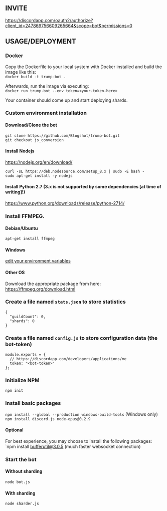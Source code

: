 ## INVITE
https://discordapp.com/oauth2/authorize?client_id=247869756609265664&scope=bot&permissions=0

## USAGE/DEPLOYMENT

### Docker
Copy the Dockerfile to your local system with Docker installed and build the image like this:  
`docker build -t trump-bot .`

Afterwards, run the image via executing:  
`docker run trump-bot --env token=<your-token-here>`

Your container should come up and start deploying shards. 

### Custom environment installation

#### Download/Clone the bot
`git clone https://github.com/Blogshot/trump-bot.git`  
`git checkout js_conversion` 

#### Install Nodejs
https://nodejs.org/en/download/

```
curl -sL https://deb.nodesource.com/setup_8.x | sudo -E bash -
sudo apt-get install -y nodejs
```

#### Install Python 2.7 (3.x is not supported by some dependencies \[at time of writing\]!)
https://www.python.org/downloads/release/python-2714/

### Install FFMPEG.

#### Debian/Ubuntu
`apt-get install ffmpeg`

#### Windows
[edit your environment variables](http://adaptivesamples.com/how-to-install-ffmpeg-on-windows/)

#### Other OS
Download the appropriate package from here: https://ffmpeg.org/download.html

### Create a file named `stats.json` to store statistics
```
{
  "guildCount": 0,
  "shards": 0
}
```

### Create a file named `config.js` to store configuration data (the bot-token)
```
module.exports = {
  // https://discordapp.com/developers/applications/me
  token: "<bot-token>"
};
```

### Initialize NPM
`npm init`  

### Install basic packages
`npm install --global --production windows-build-tools` (Windows only)  
`npm install discord.js node-opus@0.2.9` 

#### Optional
For best experience, you may choose to install the following packages:  
`npm install bufferutil@3.0.5 (much faster websocket connection)

### Start the bot

#### Without sharding
`node bot.js`

#### With sharding
`node sharder.js`

